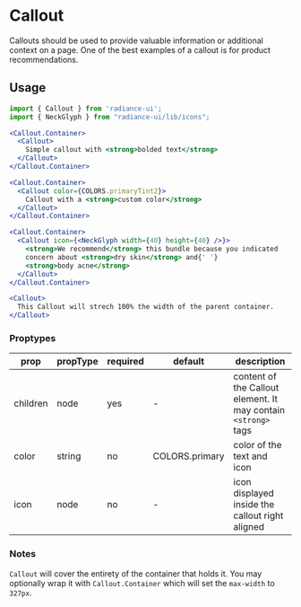 # Callout

Callouts should be used to provide valuable information or additional context on a page. One of the best examples of a callout is for product recommendations.

## Usage

```jsx
import { Callout } from 'radiance-ui';
import { NeckGlyph } from "radiance-ui/lib/icons";

<Callout.Container>
  <Callout>
    Simple callout with <strong>bolded text</strong>
  </Callout>
</Callout.Container>

<Callout.Container>
  <Callout color={COLORS.primaryTint2}>
    Callout with a <strong>custom color</strong>
  </Callout>
</Callout.Container>

<Callout.Container>
  <Callout icon={<NeckGlyph width={40} height={40} />}>
    <strong>We recommend</strong> this bundle because you indicated
    concern about <strong>dry skin</strong> and{' '}
    <strong>body acne</strong>
  </Callout>
</Callout.Container>

<Callout>
  This Callout will strech 100% the width of the parent container.
</Callout>
```

<!-- STORY -->

### Proptypes

| prop     | propType | required | default        | description                                                    |
| -------- | -------- | -------- | -------------- | -------------------------------------------------------------- |
| children | node     | yes      | -              | content of the Callout element. It may contain `<strong>` tags |
| color    | string   | no       | COLORS.primary | color of the text and icon                                     |
| icon     | node     | no       | -              | icon displayed inside the callout right aligned                |

### Notes

`Callout` will cover the entirety of the container that holds it. You may optionally wrap it with `Callout.Container` which will set the `max-width` to `327px`.
